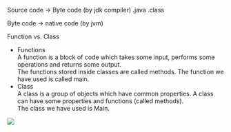 Source code -> Byte code (by jdk compiler)
.java          .class

Byte code -> native code (by jvm)

Function vs. Class  
- Functions  
A function is a block of code which takes some input, performs some operations
and returns some output.  
The functions stored inside classes are called methods.
The function we have used is called main.
- Class  
A class is a group of objects which have common properties. A class can have
some properties and functions (called methods).  
The class we have used is Main.

![](https://media.geeksforgeeks.org/wp-content/uploads/20210218150010/JDK.png)